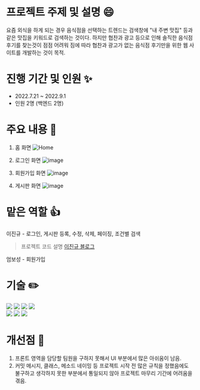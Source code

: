 # 프로젝트 주제 및 설명 :smile:

요즘 외식을 하게 되는 경우 음식점을 선택하는 트렌드는 검색창에 "내 주변 맛집" 등과 같은 맛집을 키워드로 검색하는 것이다. 하지만 협찬과 광고 등으로 인해 솔직한 음식점 후기를 찾는것이 점점 어려워 짐에 따라 협찬과 광고가 없는 음식점 후기만을 위한 웹 사이트를 개발하는 것이 목적.

# 진행 기간 및 인원 :sparkles:

- 2022.7.21 ~ 2022.9.1
- 인원 2명 (백엔드 2명)

# 주요 내용 :speech_balloon:

1. 홈 화면
![Home](https://user-images.githubusercontent.com/87755660/188557875-18fe8761-4c7f-44e4-ae53-b8fefa675584.JPG)

2. 로그인 화면
![image](https://user-images.githubusercontent.com/87755660/188558901-c01b605d-c63c-49c0-9c82-a03fdca32446.png)

3. 회원가입 화면
![image](https://user-images.githubusercontent.com/87755660/188560239-b437ba2d-eb2c-4af9-af67-72961148eab3.png)

4. 게시판 화면
![image](https://user-images.githubusercontent.com/87755660/188563558-01c0a5f5-f522-44d6-9c2c-49224bee12f4.png)


# 맡은 역할 :thumbsup:

이진규 - 로그인, 게시판 등록, 수정, 삭제, 페이징, 조건별 검색
> 프로젝트 코드 설명
  <a href=" https://velog.io/@tyjk8997">이진규 블로그</a>
  
엄보성 - 회원가입


  
# 기술 :pencil2:

<img src="https://img.shields.io/badge/JAVA-007396?style=for-the-badge&logo=java&logoColor=white">
<img src="https://img.shields.io/badge/Spring-6DB33F?style=for-the-badge&logo=Spring&logoColor=white">
<img src="https://img.shields.io/badge/mysql-4479A1?style=for-the-badge&logo=mysql&logoColor=white">
<img src="https://img.shields.io/badge/jquery-0769AD?style=for-the-badge&logo=jquery&logoColor=white">
<br>
<img src="https://img.shields.io/badge/HTML5-E34F26?style=for-the-badge&logo=HTML&logoColor=white">
<img src="https://img.shields.io/badge/CSS3-1572B6?style=for-the-badge&logo=CSS3&logoColor=white">
<img src="https://img.shields.io/badge/JavaScript-F7DF1E?style=for-the-badge&logo=JavaScript&logoColor=white">


# 개선점 :pray:

1. 프론트 영역을 담당할 팀원을 구하지 못해서 UI 부분에서 많은 아쉬움이 남음.
2. 커밋 메시지, 클래스, 메소드 네이밍 등 프로젝트 시작 전 많은 규칙을 정했음에도 불구하고 생각하지 못한 부분에서 통일되지 않아 프로젝트 마무리 기간에 어려움을 겪음. 
